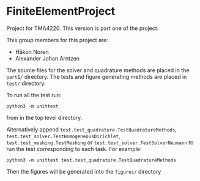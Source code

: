 # FiniteElementProject
Project for TMA4220. This version is part one of the project. 

This group members for this project are: 
 * Håkon Noren 
 * Alexander Johan Arntzen 

The source files for the solver and quadrature methods are placed in the `part1/` directory. 
The tests and figure generating methods are placed in `test/` directory. 

To run all the test run: 

```
python3 -m unittest
```
from in the top level directory. 

Alternatively  append `test.test_quadrature.TestQuadratureMethods`, `test.test_solver.TestHomogeneousDirichlet`,  `test.test_meshing.TestMeshing`
or `test.test_solver.TestSolverNeumann` to run the test corresponding to each task. 
For example: 
```
python3 -m unittest test.test_quadrature.TestQuadratureMethods
```
Then the figures will be generated into the `figures/` directory 
